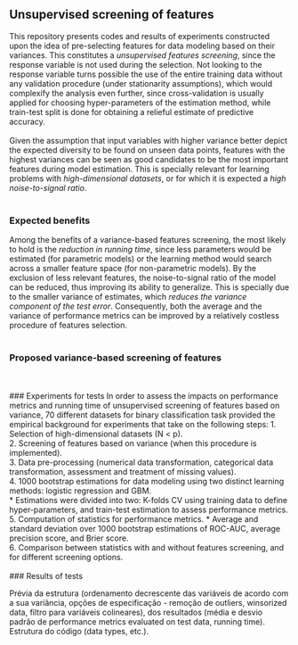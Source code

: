 ## Unsupervised screening of features

This repository presents codes and results of experiments constructed upon the idea of pre-selecting features for data modeling based on their variances. This constitutes a *unsupervised features screening*, since the response variable is not used during the selection. Not looking to the response variable turns possible the use of the entire training data without any validation procedure (under stationarity assumptions), which would complexify the analysis even further, since cross-validation is usually applied for choosing hyper-parameters of the estimation method, while train-test split is done for obtaining a relieful estimate of predictive accuracy.
<br>
<br>
Given the assumption that input variables with higher variance better depict the expected diversity to be found on unseen data points, features with the highest variances can be seen as good candidates to be the most important features during model estimation. This is specially relevant for learning problems with *high-dimensional datasets*, or for which it is expected a *high noise-to-signal ratio*.
<br>
<br>
### Expected benefits
Among the benefits of a variance-based features screening, the most likely to hold is the *reduction in running time*, since less parameters would be estimated (for parametric models) or the learning method would search across a smaller feature space (for non-parametric models). By the exclusion of less relevant features, the noise-to-signal ratio of the model can be reduced, thus improving its ability to generalize. This is specially due to the smaller variance of estimates, which *reduces the variance component of the test error*. Consequently, both the average and the variance of performance metrics can be improved by a relatively costless procedure of features selection.
<br>
<br>
### Proposed variance-based screening of features

<br>
<br>
### Experiments for tests
In order to assess the impacts on performance metrics and running time of unsupervised screening of features based on variance, 70 different datasets for binary classification task provided the empirical background for experiments that take on the following steps:
1. Selection of high-dimensional datasets (N < p).
<br>
2. Screening of features based on variance (when this procedure is implemented).
<br>
3. Data pre-processing (numerical data transformation, categorical data transformation, assessment and treatment of missing values).
<br>
4. 1000 bootstrap estimations for data modeling using two distinct learning methods: logistic regression and GBM.
<br>
    * Estimations were divided into two: K-folds CV using training data to define hyper-parameters, and train-test estimation to assess performance metrics.
<br>
5. Computation of statistics for performance metrics.
    * Average and standard deviation over 1000 bootstrap estimations of ROC-AUC, average precision score, and Brier score.
<br>
6. Comparison between statistics with and without features screening, and for different screening options.
<br>
<br>
### Results of tests

Prévia da estrutura (ordenamento decrescente das variáveis de acordo com a sua variância, opções de especificação - remoção de outliers, winsorized data, filtro para variáveis colineares), dos resultados (média e desvio padrão de performance metrics evaluated on test data, running time). Estrutura do código (data types, etc.).
